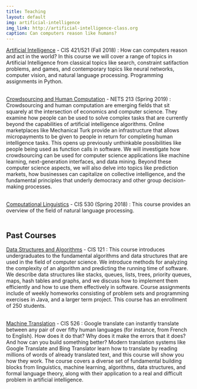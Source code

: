 ```yaml
---
title: Teaching
layout: default
img: artificial-intelligence
img_link: http://artificial-intelligence-class.org
caption: Can computers reason like humans?
---
```


<!--
img: artificial-intelligence
img_link: http://artificial-intelligence-class.org
caption: Can computers reason like humans?
-->
[Artificial Intelligence](http://artificial-intelligence-class.org) - CIS 421/521  (Fall 2018) 
: How can computers reason and act in the world?  In this course we will cover a range of topics in Artificial Intelligence from classical topics like search, constraint satifaction problems, and games, and contemporary topics like neural networks, computer vision, and natural language processing. Programming assignments in Python.<br /> <br />

<!--
img: turk-engraving-detail
img_link: http://crowdsourcing-class.org
caption: An engraving of the Mechanical Turk, the 18th century chess-playing automaton
-->
[Crowdsourcing and Human Computation](http://crowdsourcing-class.org/) - NETS 213  (Spring 2019) 
: Crowdsourcing and human computation are emerging fields that sit squarely at the intersection of economics and computer science. They examine how people can be used to solve complex tasks that are currently beyond the capabilities of artificial intelligence algorithms. Online marketplaces like Mechanical Turk provide an infrastructure that allows micropayments to be given to people in return for completing human intelligence tasks. This opens up previously unthinkable possibilities like people being used as function calls in software. We will investigate how crowdsourcing can be used for computer science applications like machine learning, next-generation interfaces, and data mining. Beyond these computer science aspects, we will also delve into topics like prediction markets, how businesses can capitalize on collective intelligence, and the fundamental principles that underly democracy and other group decision-making processes. <br /> <br />


<!--
img: graph-definitions
img_link: http://www.seas.upenn.edu/~cis121/current/
caption: Graph terminology introduced in Data Structures and Algorithms
-->
[Computational Linguistics](http://computational-linguistics-class.org) - CIS 530 (Spring 2018) 
: This course provides an overview of the field of natural language processing.  <br /> <br />


## Past Courses

<!--
img: graph-definitions
img_link: http://www.seas.upenn.edu/~cis121/current/
caption: Graph terminology introduced in Data Structures and Algorithms
-->
[Data Structures and Algorithms](http://www.seas.upenn.edu/~cis121/current/) - CIS 121 
: This course introduces undergraduates to the fundamental algorithms and data structures that are used in the field of computer science.  We introduce methods for analyzing the complexity of an algorithm and predicting the running time of software. We describe data structures like stacks, queues, lists, trees, priority queues, maps, hash tables and graphs, and we discuss how to implement them efficiently and how to use them effectively in software. Course assignments include of weekly homeworks consisting of problem sets and programming exercises in Java, and a larger term project.  This course has an enrollment of  250 students. <br /> <br />



[Machine Translation](http://mt-class.org) - CIS 526 
: Google translate can instantly translate between any pair of over fifty human languages (for instance, from French to English). How does it do that? Why does it make the errors that it does? And how can you build something better? Modern translation systems like Google Translate and Bing Translator learn how to translate by reading millions of words of already translated text, and this course will show you how they work. The course covers a diverse set of fundamental building blocks from linguistics, machine learning, algorithms, data structures, and formal language theory, along with their application to a real and difficult problem in artificial intelligence. <br /> <br />
